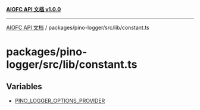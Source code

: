 [**AIOFC API 文档 v1.0.0**](../../../../../README.md)

***

[AIOFC API 文档](../../../../../modules.md) / packages/pino-logger/src/lib/constant.ts

# packages/pino-logger/src/lib/constant.ts

## Variables

- [PINO\_LOGGER\_OPTIONS\_PROVIDER](variables/PINO_LOGGER_OPTIONS_PROVIDER.md)
